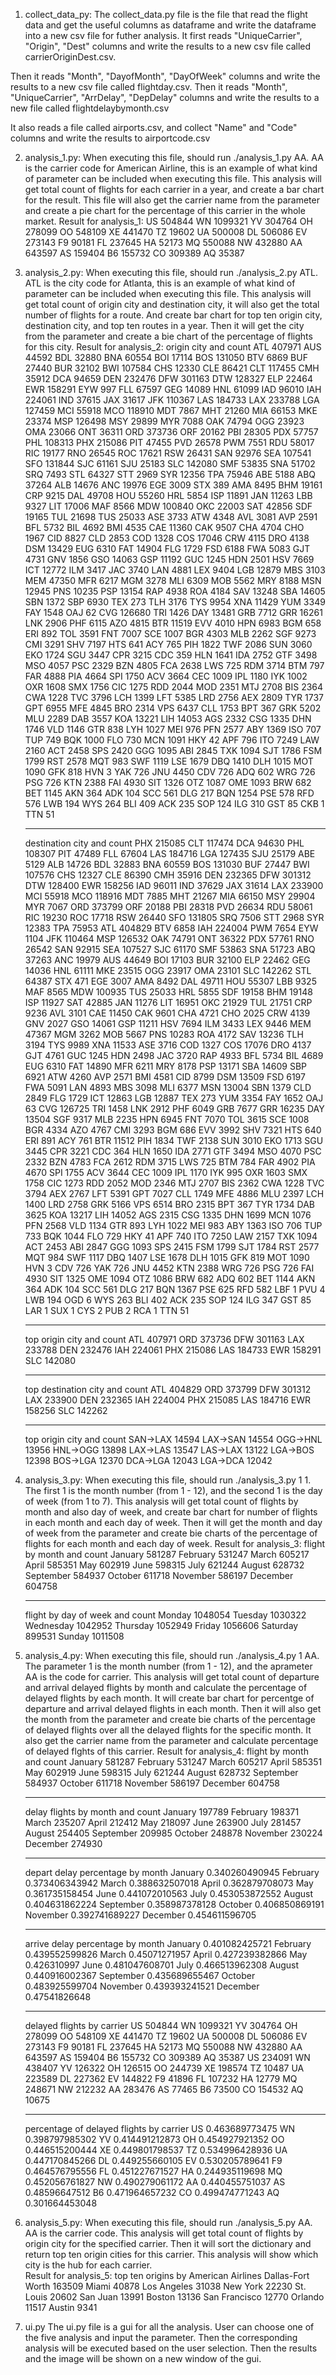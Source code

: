 1. collect_data_py:
  The collect_data.py file is the file that read the flight data and get the useful columns as dataframe and write the dataframe into
  a new csv file for futher analysis. It first reads "UniqueCarrier", "Origin", "Dest" columns and write the results to a new csv file
  called carrierOriginDest.csv.

  Then it reads "Month", "DayofMonth", "DayOfWeek" columns and write the results to a new csv file called flightday.csv.
  Then it reads "Month", "UniqueCarrier", "ArrDelay", "DepDelay" columns and write the results to a new file called                       flightdelaybymonth.csv

  It also reads a file called airports.csv, and collect "Name" and "Code" columns and write the results to airportcode.csv

2. analysis_1.py:
  When executing this file, should run ./analysis_1.py AA. AA is the carrier code for American Airline, this is an example of what kind
  of parameter can be included when executing this file. This analysis will get total count of flights for each carrier in a year, and 
  create a bar chart for the result. This file will also get the carrier name from the parameter and create a pie chart for the           percentage of this carrier in the whole market. 
  Result for analysis_1: 
    US
    504844
    WN
    1099321
    YV
    304764
    OH
    278099
    OO
    548109
    XE
    441470
    TZ
    19602
    UA
    500008
    DL
    506086
    EV
    273143
    F9
    90181
    FL
    237645
    HA
    52173
    MQ
    550088
    NW
    432880
    AA
    643597
    AS
    159404
    B6
    155732
    CO
    309389
    AQ
    35387
    
3. analysis_2.py:
  When executing this file, should run ./analysis_2.py ATL. ATL is the city code for Atlanta, this is an example of what kind of         parameter can be included when executing this file. This analysis will get total count of origin city and destination city, it
  will also get the total number of flights for a route. And create bar chart for top ten origin city, destination city, and top ten     routes in a year. Then it will get the city from the parameter and create a bie chart of the percentage of flights for this city. 
  Result for analysis_2:
  origin city and count
    ATL
    407971
    AUS
    44592
    BDL
    32880
    BNA
    60554
    BOI
    17114
    BOS
    131050
    BTV
    6869
    BUF
    27440
    BUR
    32102
    BWI
    107584
    CHS
    12330
    CLE
    86421
    CLT
    117455
    CMH
    35912
    DCA
    94659
    DEN
    232476
    DFW
    301163
    DTW
    128327
    ELP
    22464
    EWR
    158291
    EYW
    997
    FLL
    67597
    GEG
    14089
    HNL
    61099
    IAD
    96010
    IAH
    224061
    IND
    37615
    JAX
    31617
    JFK
    110367
    LAS
    184733
    LAX
    233788
    LGA
    127459
    MCI
    55918
    MCO
    118910
    MDT
    7867
    MHT
    21260
    MIA
    66153
    MKE
    23374
    MSP
    126498
    MSY
    29899
    MYR
    7088
    OAK
    74794
    OGG
    23923
    OMA
    23066
    ONT
    36311
    ORD
    373736
    ORF
    20162
    PBI
    28305
    PDX
    57757
    PHL
    108313
    PHX
    215086
    PIT
    47455
    PVD
    26578
    PWM
    7551
    RDU
    58017
    RIC
    19177
    RNO
    26545
    ROC
    17621
    RSW
    26431
    SAN
    92976
    SEA
    107541
    SFO
    131844
    SJC
    61161
    SJU
    25183
    SLC
    142080
    SMF
    53835
    SNA
    51702
    SRQ
    7493
    STL
    64327
    STT
    2969
    SYR
    12356
    TPA
    75946
    ABE
    5188
    ABQ
    37264
    ALB
    14676
    ANC
    19976
    EGE
    3009
    STX
    389
    AMA
    8495
    BHM
    19161
    CRP
    9215
    DAL
    49708
    HOU
    55260
    HRL
    5854
    ISP
    11891
    JAN
    11263
    LBB
    9327
    LIT
    17006
    MAF
    8566
    MDW
    100840
    OKC
    22003
    SAT
    42856
    SDF
    19165
    TUL
    21698
    TUS
    25033
    ASE
    3733
    ATW
    4348
    AVL
    3081
    AVP
    2591
    BFL
    5732
    BIL
    4692
    BMI
    4535
    CAE
    11360
    CAK
    9507
    CHA
    4704
    CHO
    1967
    CID
    8827
    CLD
    2853
    COD
    1328
    COS
    17046
    CRW
    4115
    DRO
    4138
    DSM
    13429
    EUG
    6310
    FAT
    14904
    FLG
    1729
    FSD
    6188
    FWA
    5083
    GJT
    4731
    GNV
    1856
    GSO
    14063
    GSP
    11192
    GUC
    1245
    HDN
    2501
    HSV
    7669
    ICT
    12772
    ILM
    3417
    JAC
    3740
    LAN
    4881
    LEX
    9404
    LGB
    12879
    MBS
    3103
    MEM
    47350
    MFR
    6217
    MGM
    3278
    MLI
    6309
    MOB
    5562
    MRY
    8188
    MSN
    12945
    PNS
    10235
    PSP
    13154
    RAP
    4938
    ROA
    4184
    SAV
    13248
    SBA
    14605
    SBN
    1372
    SBP
    6930
    TEX
    273
    TLH
    3176
    TYS
    9954
    XNA
    11429
    YUM
    3349
    FAY
    1548
    OAJ
    62
    CVG
    126680
    TRI
    1426
    DAY
    13481
    GRB
    7712
    GRR
    16261
    LNK
    2906
    PHF
    6115
    AZO
    4815
    BTR
    11519
    EVV
    4010
    HPN
    6983
    BGM
    658
    ERI
    892
    TOL
    3591
    FNT
    7007
    SCE
    1007
    BGR
    4303
    MLB
    2262
    SGF
    9273
    CMI
    3291
    SHV
    7197
    HTS
    641
    ACY
    765
    PIH
    1822
    TWF
    2086
    SUN
    3060
    EKO
    1724
    SGU
    3447
    CPR
    3215
    CDC
    359
    HLN
    1641
    IDA
    2752
    GTF
    3498
    MSO
    4057
    PSC
    2329
    BZN
    4805
    FCA
    2638
    LWS
    725
    RDM
    3714
    BTM
    797
    FAR
    4888
    PIA
    4664
    SPI
    1750
    ACV
    3664
    CEC
    1009
    IPL
    1180
    IYK
    1002
    OXR
    1608
    SMX
    1756
    CIC
    1275
    RDD
    2044
    MOD
    2351
    MTJ
    2708
    BIS
    2364
    CWA
    1228
    TVC
    3796
    LCH
    1399
    LFT
    5385
    LRD
    2756
    AEX
    2809
    TYR
    1737
    GPT
    6955
    MFE
    4845
    BRO
    2314
    VPS
    6437
    CLL
    1753
    BPT
    367
    GRK
    5202
    MLU
    2289
    DAB
    3557
    KOA
    13221
    LIH
    14053
    AGS
    2332
    CSG
    1335
    DHN
    1746
    VLD
    1146
    GTR
    838
    LYH
    1027
    MEI
    976
    PFN
    2577
    ABY
    1369
    ISO
    707
    TUP
    749
    BQK
    1000
    FLO
    730
    MCN
    1091
    HKY
    42
    APF
    796
    ITO
    7249
    LAW
    2160
    ACT
    2458
    SPS
    2420
    GGG
    1095
    ABI
    2845
    TXK
    1094
    SJT
    1786
    FSM
    1799
    RST
    2578
    MQT
    983
    SWF
    1119
    LSE
    1679
    DBQ
    1410
    DLH
    1015
    MOT
    1090
    GFK
    818
    HVN
    3
    YAK
    726
    JNU
    4450
    CDV
    726
    ADQ
    602
    WRG
    726
    PSG
    726
    KTN
    2388
    FAI
    4930
    SIT
    1326
    OTZ
    1087
    OME
    1093
    BRW
    682
    BET
    1145
    AKN
    364
    ADK
    104
    SCC
    561
    DLG
    217
    BQN
    1254
    PSE
    578
    RFD
    576
    LWB
    194
    WYS
    264
    BLI
    409
    ACK
    235
    SOP
    124
    ILG
    310
    GST
    85
    CKB
    1
    TTN
    51
    **************************************************
    destination city and count
    PHX
    215085
    CLT
    117474
    DCA
    94630
    PHL
    108307
    PIT
    47489
    FLL
    67604
    LAS
    184716
    LGA
    127435
    SJU
    25179
    ABE
    5129
    ALB
    14726
    BDL
    32883
    BNA
    60559
    BOS
    131030
    BUF
    27447
    BWI
    107576
    CHS
    12327
    CLE
    86390
    CMH
    35916
    DEN
    232365
    DFW
    301312
    DTW
    128400
    EWR
    158256
    IAD
    96011
    IND
    37629
    JAX
    31614
    LAX
    233900
    MCI
    55918
    MCO
    118916
    MDT
    7885
    MHT
    21267
    MIA
    66150
    MSY
    29904
    MYR
    7067
    ORD
    373799
    ORF
    20188
    PBI
    28318
    PVD
    26634
    RDU
    58061
    RIC
    19230
    ROC
    17718
    RSW
    26440
    SFO
    131805
    SRQ
    7506
    STT
    2968
    SYR
    12383
    TPA
    75953
    ATL
    404829
    BTV
    6858
    IAH
    224004
    PWM
    7654
    EYW
    1104
    JFK
    110464
    MSP
    126532
    OAK
    74791
    ONT
    36322
    PDX
    57761
    RNO
    26542
    SAN
    92915
    SEA
    107527
    SJC
    61170
    SMF
    53863
    SNA
    51723
    ABQ
    37263
    ANC
    19979
    AUS
    44649
    BOI
    17103
    BUR
    32100
    ELP
    22462
    GEG
    14036
    HNL
    61111
    MKE
    23515
    OGG
    23917
    OMA
    23101
    SLC
    142262
    STL
    64387
    STX
    471
    EGE
    3007
    AMA
    8492
    DAL
    49711
    HOU
    55307
    LBB
    9325
    MAF
    8565
    MDW
    100935
    TUS
    25033
    HRL
    5855
    SDF
    19158
    BHM
    19148
    ISP
    11927
    SAT
    42885
    JAN
    11276
    LIT
    16951
    OKC
    21929
    TUL
    21751
    CRP
    9236
    AVL
    3101
    CAE
    11450
    CAK
    9601
    CHA
    4721
    CHO
    2025
    CRW
    4139
    GNV
    2027
    GSO
    14061
    GSP
    11211
    HSV
    7694
    ILM
    3433
    LEX
    9446
    MEM
    47367
    MGM
    3262
    MOB
    5667
    PNS
    10283
    ROA
    4172
    SAV
    13236
    TLH
    3194
    TYS
    9989
    XNA
    11533
    ASE
    3716
    COD
    1327
    COS
    17076
    DRO
    4137
    GJT
    4761
    GUC
    1245
    HDN
    2498
    JAC
    3720
    RAP
    4933
    BFL
    5734
    BIL
    4689
    EUG
    6310
    FAT
    14890
    MFR
    6211
    MRY
    8178
    PSP
    13171
    SBA
    14609
    SBP
    6921
    ATW
    4260
    AVP
    2571
    BMI
    4581
    CID
    8799
    DSM
    13509
    FSD
    6197
    FWA
    5091
    LAN
    4893
    MBS
    3098
    MLI
    6377
    MSN
    13004
    SBN
    1379
    CLD
    2849
    FLG
    1729
    ICT
    12863
    LGB
    12887
    TEX
    273
    YUM
    3354
    FAY
    1652
    OAJ
    63
    CVG
    126725
    TRI
    1458
    LNK
    2912
    PHF
    6049
    GRB
    7677
    GRR
    16235
    DAY
    13504
    SGF
    9317
    MLB
    2235
    HPN
    6945
    FNT
    7070
    TOL
    3615
    SCE
    1008
    BGR
    4334
    AZO
    4767
    CMI
    3293
    BGM
    686
    EVV
    3992
    SHV
    7321
    HTS
    640
    ERI
    891
    ACY
    761
    BTR
    11512
    PIH
    1834
    TWF
    2138
    SUN
    3010
    EKO
    1713
    SGU
    3445
    CPR
    3221
    CDC
    364
    HLN
    1650
    IDA
    2771
    GTF
    3494
    MSO
    4070
    PSC
    2332
    BZN
    4783
    FCA
    2612
    RDM
    3715
    LWS
    725
    BTM
    784
    FAR
    4902
    PIA
    4670
    SPI
    1755
    ACV
    3644
    CEC
    1009
    IPL
    1170
    IYK
    995
    OXR
    1603
    SMX
    1758
    CIC
    1273
    RDD
    2052
    MOD
    2346
    MTJ
    2707
    BIS
    2362
    CWA
    1228
    TVC
    3794
    AEX
    2767
    LFT
    5391
    GPT
    7027
    CLL
    1749
    MFE
    4886
    MLU
    2397
    LCH
    1400
    LRD
    2758
    GRK
    5166
    VPS
    6514
    BRO
    2315
    BPT
    367
    TYR
    1734
    DAB
    3625
    KOA
    13217
    LIH
    14052
    AGS
    2315
    CSG
    1335
    DHN
    1699
    MCN
    1076
    PFN
    2568
    VLD
    1134
    GTR
    893
    LYH
    1022
    MEI
    983
    ABY
    1363
    ISO
    706
    TUP
    733
    BQK
    1044
    FLO
    729
    HKY
    41
    APF
    740
    ITO
    7250
    LAW
    2157
    TXK
    1094
    ACT
    2453
    ABI
    2847
    GGG
    1093
    SPS
    2415
    FSM
    1799
    SJT
    1784
    RST
    2577
    MQT
    984
    SWF
    1117
    DBQ
    1407
    LSE
    1678
    DLH
    1015
    GFK
    819
    MOT
    1090
    HVN
    3
    CDV
    726
    YAK
    726
    JNU
    4452
    KTN
    2388
    WRG
    726
    PSG
    726
    FAI
    4930
    SIT
    1325
    OME
    1094
    OTZ
    1086
    BRW
    682
    ADQ
    602
    BET
    1144
    AKN
    364
    ADK
    104
    SCC
    561
    DLG
    217
    BQN
    1367
    PSE
    625
    RFD
    582
    LBF
    1
    PVU
    4
    LWB
    194
    OGD
    6
    WYS
    263
    BLI
    402
    ACK
    235
    SOP
    124
    ILG
    347
    GST
    85
    LAR
    1
    SUX
    1
    CYS
    2
    PUB
    2
    RCA
    1
    TTN
    51
    **************************************************
    top origin city and count
    ATL 407971
    ORD 373736
    DFW 301163
    LAX 233788
    DEN 232476
    IAH 224061
    PHX 215086
    LAS 184733
    EWR 158291
    SLC 142080
    **************************************************
    top destination city and count
    ATL 404829
    ORD 373799
    DFW 301312
    LAX 233900
    DEN 232365
    IAH 224004
    PHX 215085
    LAS 184716
    EWR 158256
    SLC 142262
    ***************************************************
    top origin city and count
    SAN->LAX 14594
    LAX->SAN 14554
    OGG->HNL 13956
    HNL->OGG 13898
    LAX->LAS 13547
    LAS->LAX 13122
    LGA->BOS 12398
    BOS->LGA 12370
    DCA->LGA 12043
    LGA->DCA 12042
    
4. analysis_3.py:
  When executing this file, should run ./analysis_3.py 1 1. The first 1 is the month number (from 1 - 12), and the second 1 is the day   of week (from 1 to 7). This analysis will get total count of flights by month and also day of week, and create bar chart for number     of flights in each month and each day of week. Then it will get the month and day of week from the parameter and create bie charts of   the percentage of flights for each month and each day of week. 
  Result for analysis_3:
    flight by month and count
    January
    581287
    February
    531247
    March
    605217
    April
    585351
    May
    602919
    June
    598315
    July
    621244
    August
    628732
    September
    584937
    October
    611718
    November
    586197
    December
    604758
    **************************************************
    flight by day of week and count
    Monday
    1048054
    Tuesday
    1030322
    Wednesday
    1042952
    Thursday
    1052949
    Friday
    1056606
    Saturday
    899531
    Sunday
    1011508
    
5. analysis_4.py:
  When executing this file, should run ./analysis_4.py 1 AA. The parameter 1 is the month number (from 1 - 12), and the aprameter AA is   the code for carrier. This analysis will get total count of departure and arrival delayed flights by month and calculate the           percentage of delayed flights by each month. It will create bar chart for percentge of departure and arrival delayed flights in each   month. Then it will also get the month from the parameter and create bie charts of the percentage of delayed flights over all the       delayed flights for the specific month. It also get the carrier name from the parameter and calculate percentage of delayed flghts of   this carrier.
  Result for analysis_4:
    flight by month and count
    January
    581287
    February
    531247
    March
    605217
    April
    585351
    May
    602919
    June
    598315
    July
    621244
    August
    628732
    September
    584937
    October
    611718
    November
    586197
    December
    604758
    ************************************
    delay flights by month and count
    January
    197789
    February
    198371
    March
    235207
    April
    212412
    May
    218097
    June
    263900
    July
    281457
    August
    254405
    September
    209985
    October
    248878
    November
    230224
    December
    274930
    ****************************
    depart delay percentage by month
    January
    0.340260490945
    February
    0.373406343942
    March
    0.388632507018
    April
    0.362879708073
    May
    0.361735158454
    June
    0.441072010563
    July
    0.453053872552
    August
    0.404631862224
    September
    0.358987378128
    October
    0.406850869191
    November
    0.392741689227
    December
    0.454611596705
    ****************************
    arrive delay percentage by month
    January
    0.401082425721
    February
    0.439552599826
    March
    0.45071271957
    April
    0.427239382866
    May
    0.426310997
    June
    0.481047608701
    July
    0.466513962308
    August
    0.440916002367
    September
    0.435689655467
    October
    0.483925599704
    November
    0.439393241521
    December
    0.47541826648

    ************************************
    delayed flights by carrier
    US
    504844
    WN
    1099321
    YV
    304764
    OH
    278099
    OO
    548109
    XE
    441470
    TZ
    19602
    UA
    500008
    DL
    506086
    EV
    273143
    F9
    90181
    FL
    237645
    HA
    52173
    MQ
    550088
    NW
    432880
    AA
    643597
    AS
    159404
    B6
    155732
    CO
    309389
    AQ
    35387
    US
    234091
    WN
    438407
    YV
    126322
    OH
    126515
    OO
    244739
    XE
    198574
    TZ
    10487
    UA
    223589
    DL
    227362
    EV
    144822
    F9
    41896
    FL
    107232
    HA
    12779
    MQ
    248671
    NW
    212232
    AA
    283476
    AS
    77465
    B6
    73500
    CO
    154532
    AQ
    10675
    ******************************
    percentage of delayed flights by carrier
    US
    0.463689773475
    WN
    0.398797985302
    YV
    0.414491212873
    OH
    0.454927921352
    OO
    0.446515200444
    XE
    0.449801798537
    TZ
    0.534996428936
    UA
    0.447170845266
    DL
    0.449255660105
    EV
    0.530205789641
    F9
    0.464576795556
    FL
    0.451227671527
    HA
    0.244935119698
    MQ
    0.452056761827
    NW
    0.490279061172
    AA
    0.440455751037
    AS
    0.48596647512
    B6
    0.471964657232
    CO
    0.499474771243
    AQ
    0.301664453048

6. analysis_5.py:
  When executing this file, should run ./analysis_5.py AA. AA is the carrier code. This analysis will get total count of flights by       origin city for the specified carrier. Then it will sort the dictionary and return top ten origin cities for this carrier. This         analysis will show which city is the hub for each carrier.  
  Result for analysis_5:
    top ten origins by American Airlines
    Dallas-Fort Worth 163509
    Miami 40878
    Los Angeles 31038
    New York 22230
    St. Louis 20602
    San Juan 13991
    Boston 13136
    San Francisco 12770
    Orlando 11517
    Austin 9341

7. ui.py
  The ui.py file is a gui for all the analysis. User can choose one of the five analysis and input the parameter. Then the corresponding analysis will be executed based on the user selection. Then the results and the image will be shown on a new window of the gui. 
